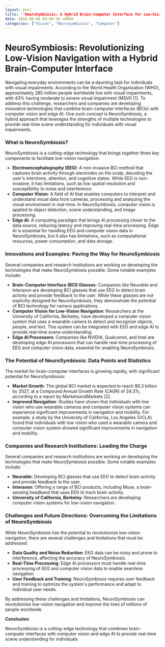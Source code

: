 ```yaml
---
layout: post
title: ""NeuroSymbiosis: A Hybrid Brain-Computer Interface for Low-Vision Navigation, Combining EEG, Computer Vision, and Edge AI for Real-Time Scene Understanding.""
date: 2024-09-04 04:06:30 +0000
categories: ["Vision", "Neurosymbiosis", "Computer"]
---
```


**NeuroSymbiosis: Revolutionizing Low-Vision Navigation with a Hybrid Brain-Computer Interface**
=====================================================================================

Navigating everyday environments can be a daunting task for individuals with visual impairments. According to the World Health Organization (WHO), approximately 285 million people worldwide live with visual impairments, with 43% having moderate to severe visual impairment (MSVI) [1]. To address this challenge, researchers and companies are developing innovative technologies that combine brain-computer interfaces (BCIs) with computer vision and edge AI. One such concept is NeuroSymbiosis, a hybrid approach that leverages the strengths of multiple technologies to provide real-time scene understanding for individuals with visual impairments.

### What is NeuroSymbiosis?

NeuroSymbiosis is a cutting-edge technology that brings together three key components to facilitate low-vision navigation:

* **Electroencephalography (EEG)**: A non-invasive BCI method that captures brain activity through electrodes on the scalp, decoding the user's intentions, attention, and cognitive states. While EEG is non-invasive, it has limitations, such as low spatial resolution and susceptibility to noise and interference.
* **Computer Vision**: A field of AI that enables computers to interpret and understand visual data from cameras, processing and analyzing the visual environment in real-time. In NeuroSymbiosis, computer vision is applied to object detection, scene understanding, and image processing.
* **Edge AI**: A computing paradigm that brings AI processing closer to the data source, reducing latency and improving real-time processing. Edge AI is essential for handling EEG and computer vision data in NeuroSymbiosis, but it also has limitations, such as computational resources, power consumption, and data storage.

### Innovations and Examples: Paving the Way for NeuroSymbiosis

Several companies and research institutions are working on developing the technologies that make NeuroSymbiosis possible. Some notable examples include:

* **Brain-Computer Interface (BCI) Glasses**: Companies like Neurable and Interaxon are developing BCI glasses that use EEG to detect brain activity and provide feedback to the user. While these glasses are not explicitly designed for NeuroSymbiosis, they demonstrate the potential of BCI technology for various applications.
* **Computer Vision for Low-Vision Navigation**: Researchers at the University of California, Berkeley, have developed a computer vision system that uses a wearable camera to detect and recognize objects, people, and text. This system can be integrated with EEG and edge AI to provide real-time scene understanding.
* **Edge AI Processors**: Companies like NVIDIA, Qualcomm, and Intel are developing edge AI processors that can handle real-time processing of EEG and computer vision data, essential for enabling NeuroSymbiosis.

### The Potential of NeuroSymbiosis: Data Points and Statistics

The market for brain-computer interfaces is growing rapidly, with significant potential for NeuroSymbiosis:

* **Market Growth**: The global BCI market is expected to reach $6.3 billion by 2027, at a Compound Annual Growth Rate (CAGR) of 24.3%, according to a report by MarketsandMarkets [2].
* **Improved Navigation**: Studies have shown that individuals with low vision who use wearable cameras and computer vision systems can experience significant improvements in navigation and mobility. For example, a study by the University of California, Los Angeles (UCLA) found that individuals with low vision who used a wearable camera and computer vision system showed significant improvements in navigation and mobility.

### Companies and Research Institutions: Leading the Charge

Several companies and research institutions are working on developing the technologies that make NeuroSymbiosis possible. Some notable examples include:

* **Neurable**: Developing BCI glasses that use EEG to detect brain activity and provide feedback to the user.
* **Interaxon**: Offering a range of BCI products, including Muse, a brain-sensing headband that uses EEG to track brain activity.
* **University of California, Berkeley**: Researchers are developing computer vision systems for low-vision navigation.

### Challenges and Future Directions: Overcoming the Limitations of NeuroSymbiosis

While NeuroSymbiosis has the potential to revolutionize low-vision navigation, there are several challenges and limitations that must be addressed:

* **Data Quality and Noise Reduction**: EEG data can be noisy and prone to interference, affecting the accuracy of NeuroSymbiosis.
* **Real-Time Processing**: Edge AI processors must handle real-time processing of EEG and computer vision data to enable seamless navigation.
* **User Feedback and Training**: NeuroSymbiosis requires user feedback and training to optimize the system's performance and adapt to individual user needs.

By addressing these challenges and limitations, NeuroSymbiosis can revolutionize low-vision navigation and improve the lives of millions of people worldwide.

**Conclusion**

NeuroSymbiosis is a cutting-edge technology that combines brain-computer interfaces with computer vision and edge AI to provide real-time scene understanding for individuals
